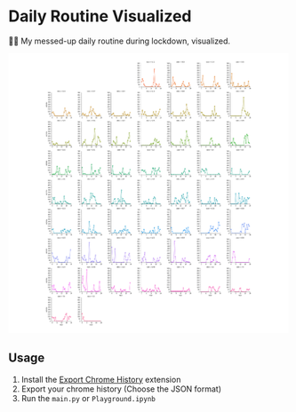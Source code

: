 # Daily Routine Visualized

👀🏪 My messed-up daily routine during lockdown, visualized.

![Tomy's messed-up daily routine](img/Full.png)

## Usage

1. Install the [Export Chrome History](https://chrome.google.com/webstore/detail/export-chrome-history/dihloblpkeiddiaojbagoecedbfpifdj) extension
2. Export your chrome history (Choose the JSON format)
3. Run the `main.py` or `Playground.ipynb`
